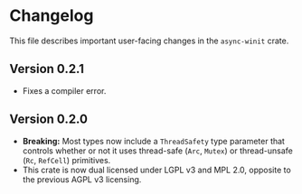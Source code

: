 # Changelog

This file describes important user-facing changes in the `async-winit` crate.

## Version 0.2.1

- Fixes a compiler error.

## Version 0.2.0

- **Breaking:** Most types now include a `ThreadSafety` type parameter that
  controls whether or not it uses thread-safe (`Arc`, `Mutex`) or thread-unsafe
  (`Rc`, `RefCell`) primitives.
- This crate is now dual licensed under LGPL v3 and MPL 2.0, opposite to the
  previous AGPL v3 licensing.
